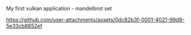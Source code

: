 My first vulkan application - mandelbrot set

https://github.com/user-attachments/assets/0dc82b3f-0001-4021-99d9-5e33cb8852ef
